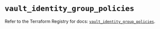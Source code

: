 # `vault_identity_group_policies`

Refer to the Terraform Registry for docs: [`vault_identity_group_policies`](https://registry.terraform.io/providers/hashicorp/vault/4.3.0/docs/resources/identity_group_policies).
